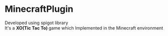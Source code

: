 # MinecraftPlugin
Developed using spigot library  <br/> 
It's a  <b>XO(Tic Tac To) </b>  game which Implemented in the Minecraft environment
